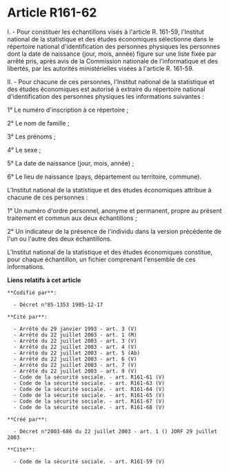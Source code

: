 # Article R161-62

I. - Pour constituer les échantillons visés à l'article R. 161-59, l'Institut national de la statistique et des études
économiques sélectionne dans le répertoire national d'identification des personnes physiques les personnes dont la date de
naissance (jour, mois, année) figure sur une liste fixée par arrêté pris, après avis de la Commission nationale de
l'informatique et des libertés, par les autorités ministérielles visées à l'article R. 161-59.

II. - Pour chacune de ces personnes, l'Institut national de la statistique et des études économiques est autorisé à extraire
du répertoire national d'identification des personnes physiques les informations suivantes :

1° Le numéro d'inscription à ce répertoire ;

2° Le nom de famille ;

3° Les prénoms ;

4° Le sexe ;

5° La date de naissance (jour, mois, année) ;

6° Le lieu de naissance (pays, département ou territoire, commune).

L'Institut national de la statistique et des études économiques attribue à chacune de ces personnes :

1° Un numéro d'ordre personnel, anonyme et permanent, propre au présent traitement et commun aux deux échantillons ;

2° Un indicateur de la présence de l'individu dans la version précédente de l'un ou l'autre des deux échantillons.

L'Institut national de la statistique et des études économiques constitue, pour chaque échantillon, un fichier comprenant
l'ensemble de ces informations.

**Liens relatifs à cet article**

	**Codifié par**:

	  - Décret n°85-1353 1985-12-17

	**Cité par**:

	  - Arrêté du 29 janvier 1993 - art. 3 (V)
	  - Arrêté du 22 juillet 2003 - art. 1 (M)
	  - Arrêté du 22 juillet 2003 - art. 3 (V)
	  - Arrêté du 22 juillet 2003 - art. 4 (V)
	  - Arrêté du 22 juillet 2003 - art. 5 (Ab)
	  - Arrêté du 22 juillet 2003 - art. 6 (V)
	  - Arrêté du 22 juillet 2003 - art. 7 (V)
	  - Arrêté du 22 juillet 2003 - art. 9 (V)
	  - Code de la sécurité sociale. - art. R161-61 (V)
	  - Code de la sécurité sociale. - art. R161-63 (V)
	  - Code de la sécurité sociale. - art. R161-64 (V)
	  - Code de la sécurité sociale. - art. R161-65 (V)
	  - Code de la sécurité sociale. - art. R161-67 (V)
	  - Code de la sécurité sociale. - art. R161-68 (V)

	**Créé par**:

	  - Décret n°2003-686 du 22 juillet 2003 - art. 1 () JORF 29 juillet 2003

	**Cite**:

	  - Code de la sécurité sociale. - art. R161-59 (V)
